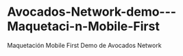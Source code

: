 # Avocados-Network-demo---Maquetaci-n-Mobile-First
Maquetación Mobile First Demo de Avocados Network
